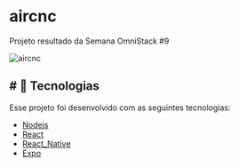 # aircnc

Projeto resultado da Semana OmniStack #9

![aircnc](https://user-images.githubusercontent.com/55728068/74037695-94997700-499d-11ea-8de4-b03459671f18.png)

<h2># 🚀 Tecnologias</h2>

<p>Esse projeto foi desenvolvido com as seguintes tecnologias:</>
<ul>
<li> <a href="https://nodejs.org/en/" class="anchor"  target="_blank">Nodejs</a></li>
<li><a href="https://reactjs.org/" target="_blank">React</a></li>
<li><a href="https://facebook.github.io/c/" target="_blank">React_Native</a></li>
<li><a href="https://expo.io/" target="_blank">Expo</a><l/i>
</ul>
